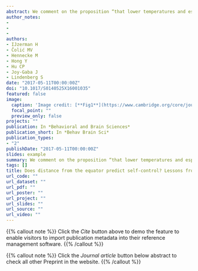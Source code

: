 ```yaml
---
abstract: We comment on the proposition “that lower temperatures and especially greater seasonal variation in temperature call for individuals and societies to adopt … a greater degree of self-control” (Van Lange et al., sect. 3, para. 4) for which we cannot find empirical support in a large data set with data-driven analyses. After providing greater nuance in our theoretical review, we suggest that Van Lange et al. revisit their model with an eye toward the social determinants of self-control.
author_notes:
- 
- 
- 
authors:
- IJzerman H
- Čolić MV
- Hennecke M
- Hong Y
- Hu CP
- Joy-Gaba J
- Lindenberg S
date: "2017-05-11T00:00:00Z"
doi: "10.1017/S0140525X16001035"
featured: false
image:
  caption: 'Image credit: [**Fig1**](https://www.cambridge.org/core/journals/behavioral-and-brain-sciences/article/abs/does-distance-from-the-equator-predict-selfcontrol-lessons-from-the-human-penguin-project/5A4E22F04F8DCD74B035905987618E2B)'
  focal_point: ""
  preview_only: false
projects: ""
publication: In *Behavioral and Brain Sciences*
publication_short: In *Behav Brain Sci*
publication_types: 
- "2"
publishDate: "2017-05-11T00:00:00Z"
slides: example
summary: We comment on the proposition “that lower temperatures and especially greater seasonal variation in temperature call for individuals and societies to adopt … a greater degree of self-control” (Van Lange et al., sect. 3, para. 4) for which we cannot find empirical support in a large data set with data-driven analyses. After providing greater nuance in our theoretical review, we suggest that Van Lange et al. revisit their model with an eye toward the social determinants of self-control.
tags: []
title: Does distance from the equator predict self-control? Lessons from the Human Penguin Project
url_code: ""
url_dataset: ""
url_pdf: ""
url_poster: ""
url_project: ""
url_slides: ""
url_source: ""
url_video: ""
---
```


{{% callout note %}}
Click the _Cite_ button above to demo the feature to enable visitors to import publication metadata into their reference management software.
{{% /callout %}}

{{% callout note %}}
Click the _Journal article_ button below abstract to check all other Preprint in the website.
{{% /callout %}}
